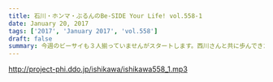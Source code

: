 ```yaml
---
title: 石川・ホンマ・ぶるんのBe-SIDE Your Life! vol.558-1
date: January 20, 2017
tags: ['2017', 'January 2017', 'vol.558']
draft: false
summary: 今週のビーサイも３人揃っていませんがスタートします。西川さんと共に歩んできた20年。年末の洗濯機問題、遂に解決？SAITO
---
```


http://project-phi.ddo.jp/ishikawa/ishikawa558_1.mp3